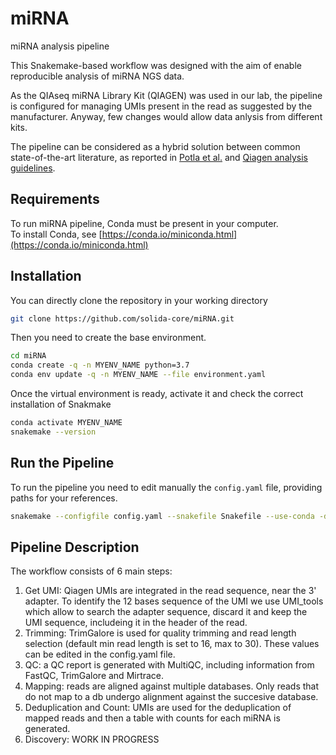 # miRNA
miRNA analysis pipeline

This Snakemake-based workflow was designed with the aim of enable reproducible analysis of miRNA NGS data.

As the QIAseq miRNA Library Kit (QIAGEN) was used in our lab, the pipeline is configured for managing UMIs present in the read as suggested by the manufacturer. Anyway, few changes would allow data anlysis from different kits.

The pipeline can be considered as a hybrid solution between common state-of-the-art literature, as reported in [Potla et al.](https://doi.org/10.1016/j.ocarto.2020.100131) and [Qiagen analysis guidelines](https://www.qiagen.com/us/resources/resourcedetail?id=bea2dcfa-0a5c-47c5-afd8-8b0fe90a471a&lang=en).


## Requirements

To run miRNA pipeline, Conda must be present in your computer.    
To install Conda, see [https://conda.io/miniconda.html](https://conda.io/miniconda.html)

## Installation

You can directly clone the repository in your working directory
```bash
git clone https://github.com/solida-core/miRNA.git
```
Then you need to create the base environment.
```bash
cd miRNA
conda create -q -n MYENV_NAME python=3.7
conda env update -q -n MYENV_NAME --file environment.yaml
```
Once the virtual environment is ready, activate it and check the correct installation of Snakmake
```bash
conda activate MYENV_NAME
snakemake --version
```
## Run the Pipeline
To run the pipeline you need to edit manually the `config.yaml` file, providing paths for your references.
```bash
snakemake --configfile config.yaml --snakefile Snakefile --use-conda -d ANALYSIS_DIR
```



## Pipeline Description
The workflow consists of 6 main steps:
1. Get UMI: Qiagen UMIs are integrated in the read sequence, near the 3' adapter. To identify the 12 bases sequence of the UMI we use UMI_tools which allow to search the adapter sequence, discard it and keep the UMI sequence, includeing it in the header of the read. 
2. Trimming: TrimGalore is used for quality trimming and read length selection (default min read length is set to 16, max to 30). These values can be edited in the config.yaml file.
3. QC: a QC report is generated with MultiQC, including information from FastQC, TrimGalore and Mirtrace.
4. Mapping: reads are aligned against multiple databases. Only reads that do not map to a db undergo alignment against the succesive database. 
5. Deduplication and Count: UMIs are used for the deduplication of mapped reads and then a table with counts for each miRNA is generated.
6. Discovery: WORK IN PROGRESS